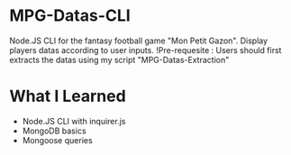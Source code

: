 # MPG-Datas-CLI

Node.JS CLI for the fantasy football game "Mon Petit Gazon".
Display players datas according to user inputs. 
!Pre-requesite : Users should first extracts the datas using my script "MPG-Datas-Extraction"

# What I Learned

* Node.JS CLI with inquirer.js 
* MongoDB basics
* Mongoose queries
